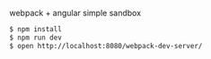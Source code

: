 webpack + angular simple sandbox

```sh
$ npm install
$ npm run dev
$ open http://localhost:8080/webpack-dev-server/
```
